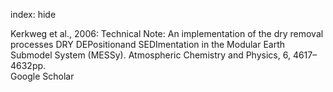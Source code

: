 index: hide

<div class="Citation">

  <div class="Citation-body">
    <div class="Citation-text">Kerkweg et al., 2006: Technical Note: An implementation of the dry removal processes DRY DEPositionand SEDImentation in the Modular Earth Submodel System (MESSy). <span class="Article-journal">Atmospheric Chemistry and Physics, </span><span class="Article-volume">6, </span>4617–4632pp.</div>
    <div class="Citation-links">
      <div class="CitationLink" data-href="https://scholar.google.com/scholar?q=Technical+Note%3A+An+implementation+of+the+dry+removal+processes+DRY+DEPositionand+SEDImentation+in+the+Modular+Earth+Submodel+System+%28MESSy%29">
        <div class="CitationLink-icon CitationLink-Scholar"></div>
        <div class="CitationLink-text">Google Scholar</div>
      </div>
    </div>
  </div>
</div>


<div class="Citation-copy">

</div>